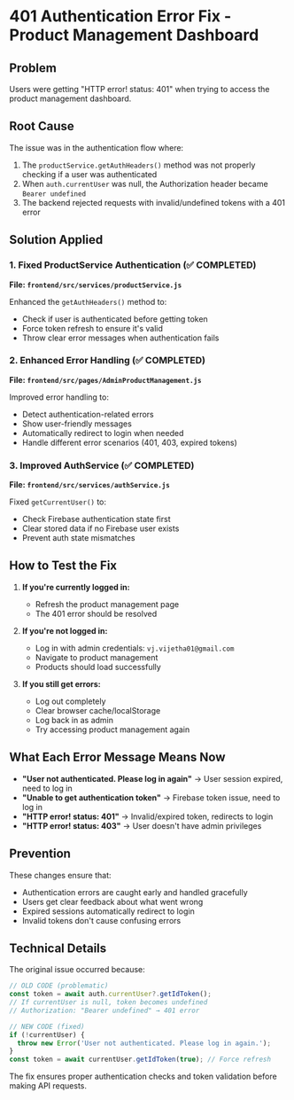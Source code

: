# 401 Authentication Error Fix - Product Management Dashboard

## Problem
Users were getting "HTTP error! status: 401" when trying to access the product management dashboard.

## Root Cause
The issue was in the authentication flow where:
1. The `productService.getAuthHeaders()` method was not properly checking if a user was authenticated
2. When `auth.currentUser` was null, the Authorization header became `Bearer undefined`
3. The backend rejected requests with invalid/undefined tokens with a 401 error

## Solution Applied

### 1. Fixed ProductService Authentication (✅ COMPLETED)
**File: `frontend/src/services/productService.js`**

Enhanced the `getAuthHeaders()` method to:
- Check if user is authenticated before getting token
- Force token refresh to ensure it's valid
- Throw clear error messages when authentication fails

### 2. Enhanced Error Handling (✅ COMPLETED)  
**File: `frontend/src/pages/AdminProductManagement.js`**

Improved error handling to:
- Detect authentication-related errors
- Show user-friendly messages
- Automatically redirect to login when needed
- Handle different error scenarios (401, 403, expired tokens)

### 3. Improved AuthService (✅ COMPLETED)
**File: `frontend/src/services/authService.js`**

Fixed `getCurrentUser()` to:
- Check Firebase authentication state first
- Clear stored data if no Firebase user exists
- Prevent auth state mismatches

## How to Test the Fix

1. **If you're currently logged in:**
   - Refresh the product management page
   - The 401 error should be resolved

2. **If you're not logged in:**
   - Log in with admin credentials: `vj.vijetha01@gmail.com`
   - Navigate to product management
   - Products should load successfully

3. **If you still get errors:**
   - Log out completely
   - Clear browser cache/localStorage
   - Log back in as admin
   - Try accessing product management again

## What Each Error Message Means Now

- **"User not authenticated. Please log in again"** → User session expired, need to log in
- **"Unable to get authentication token"** → Firebase token issue, need to log in
- **"HTTP error! status: 401"** → Invalid/expired token, redirects to login
- **"HTTP error! status: 403"** → User doesn't have admin privileges

## Prevention
These changes ensure that:
- Authentication errors are caught early and handled gracefully
- Users get clear feedback about what went wrong
- Expired sessions automatically redirect to login
- Invalid tokens don't cause confusing errors

## Technical Details

The original issue occurred because:
```javascript
// OLD CODE (problematic)
const token = await auth.currentUser?.getIdToken();
// If currentUser is null, token becomes undefined
// Authorization: "Bearer undefined" → 401 error

// NEW CODE (fixed)
if (!currentUser) {
  throw new Error('User not authenticated. Please log in again.');
}
const token = await currentUser.getIdToken(true); // Force refresh
```

The fix ensures proper authentication checks and token validation before making API requests.